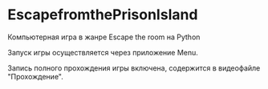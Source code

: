 # EscapefromthePrisonIsland
Компьютерная игра в жанре Escape the room на Python

Запуск игры осуществляется через приложение Menu.

Запись полного прохождения игры включена, содержится в видеофайле "Прохождение".
